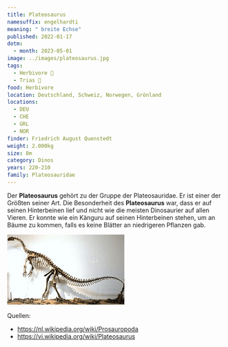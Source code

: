 ```yaml
---
title: Plateosaurus
namesuffix: engelhardti
meaning: " breite Echse"
published: 2022-01-17
dotm:
  - month: 2023-05-01
image: ../images/plateosaurus.jpg
tags:
  - Herbivore 🌿
  - Trias 🦴
food: Herbivore
location: Deutschland, Schweiz, Norwegen, Grönland
locations:
  - DEU
  - CHE
  - GRL
  - NOR
finder: Friedrich August Quenstedt
weight: 2.000kg
size: 8m
category: Dinos
years: 220-210
family: Plateosauridae
---
```

Der **Plateosaurus** gehört zu der Gruppe der Plateosauridae. Er ist einer der Größten seiner Art. Die Besonderheit des **Plateosaurus** war, dass er auf seinen Hinterbeinen lief und nicht wie die meisten Dinosaurier auf allen Vieren. Er konnte wie ein Känguru auf seinen Hinterbeinen stehen, um an Bäume zu kommen, falls es keine Blätter an niedrigeren Pflanzen gab.

![Plateosaurusskelett](../images/pl.png)

Quellen:

* <https://nl.wikipedia.org/wiki/Prosauropoda>
* <https://vi.wikipedia.org/wiki/Plateosaurus>
